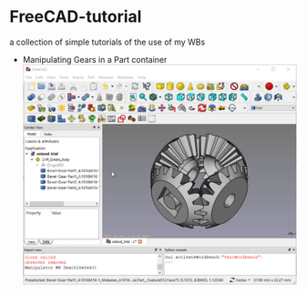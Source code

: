 # FreeCAD-tutorial

a collection of simple tutorials of the use of my WBs

- Manipulating Gears in a Part container
![Manipulating Gears in a Part container](manipulator-gears.gif?raw=true "Manipulating Gears")

